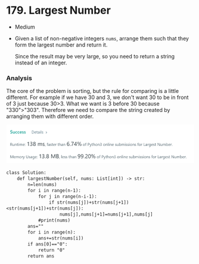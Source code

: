 # 179. Largest Number

* Medium
*   Given a list of non-negative integers `nums`, arrange them such that they form the largest number and return it.

    Since the result may be very large, so you need to return a string instead of an integer.

### Analysis&#x20;

The core of the problem is sorting, but the rule for comparing is a little different. For example if we have 30 and 3, we don't want 30 to be in front of 3 just because 30>3. What we want is 3 before 30 because "330">"303". Therefore we need to compare the string created by arranging them with different order.&#x20;

![](<../../../../.gitbook/assets/image (144).png>)

```
class Solution:
    def largestNumber(self, nums: List[int]) -> str:
        n=len(nums)
        for i in range(n-1):
            for j in range(n-i-1):
                if str(nums[j])+str(nums[j+1])<str(nums[j+1])+str(nums[j]):
                    nums[j],nums[j+1]=nums[j+1],nums[j]
            #print(nums)
        ans=""
        for i in range(n):
            ans+=str(nums[i])
        if ans[0]=="0":
            return "0"
        return ans
```
